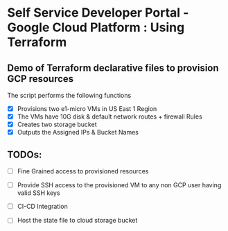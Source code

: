 # Self Service Developer Portal - Google Cloud Platform : Using Terraform
## Demo of Terraform declarative files to provision GCP resources

The script performs the following functions 
- [x] Provisions two e1-micro VMs in US East 1 Region
- [x] The VMs have 10G disk & default network routes + firewall Rules
- [x] Creates two storage bucket
- [x] Outputs the Assigned IPs & Bucket Names

## TODOs:

- [ ] Fine Grained access to provisioned resources
- [ ] Provide SSH access to the provisioned VM to any non GCP user having valid SSH keys
- [ ] CI-CD Integration
- [ ] Host the state file to cloud storage bucket


